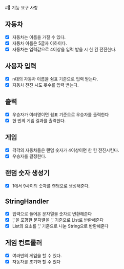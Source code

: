 #🚀 기능 요구 사항

## 자동차
- [x] 자동차는 이름을 가질 수 있다.
- [x] 자동차 이름은 5글자 이하이다.
- [x] 자동차는 입력값으로 4이상을 입력 받을 시 한 칸 전진한다.

## 사용자 입력
- [x] n대의 자동차 이름을 쉼표 기준으로 입력 받는다.
- [x] 자동차 전진 시도 횟수를 입력 받는다.

## 출력
- [x] 우승자가 여러명이면 쉼표 기준으로 우승자를 출력한다
- [x] 한 번의 게임 결과를 출력한다.

## 게임 
- [x] 각각의 자동차들은 랜덤 숫자가 4이상이면 한 칸 전진시킨다.
- [x] 우승자를 결정한다.

## 랜덤 숫자 생성기
- [x] 1에서 9사이의 숫자를 랜덤으로 생성해준다.

## StringHandler
- [x] 입력으로 들어온 문자열을 숫자로 변환해준다 
- [x] ','을 포함한 문자열을 ',' 기준으로 List로 반환해준다
- [x] List의 요소를 ',' 기준으로 나눈 String으로 반환해준다

## 게임 컨트롤러
- [x] 여러번의 게임을 할 수 있다.
- [x] 자동차를 초기화 할 수 있다
